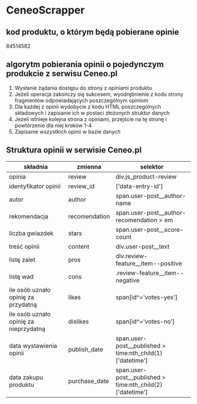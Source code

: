 # CeneoScrapper

## kod produktu, o którym będą pobierane opinie
84514582
## algorytm pobierania opinii o pojedynczym produkcie z serwisu Ceneo.pl
1.  Wysłanie żądania dostępu do strony z opiniami produktu
2.  Jeżeli operacja zakończy się sukcesem, wyodrębnienie z kodu strony fragmentów odpowiadających poszczególnym opiniom
3.  Dla każdej z opinii wydobycie z kodu HTML poszczególnych składowych i zapisanie ich w postaci złożonych struktur danych
4.  Jeżeli istnieje kolejna strona z opiniami, przejście na tę stronę i powtórzenie dla niej kroków 1-4
5.  Zapisanie wszystkich opinii w bazie danych

## Struktura opinii w serwisie Ceneo.pl
|składnia|zmienna|selektor|
|--------|-------|--------|
|opinia|review|div.js_product-review|
|identyfikator opinii|review_id|['data-entry-id']|
|autor|author|span.user-post__author-name|
|rekomendacja|recomendation|span.user-post__author-recomendation > em|
|liczba gwiazdek|stars|span.user-post__score-count|
|treść opinii|content|div.user-post__text|
|listę zalet|pros|div.review-feature__item--positive|
|listę wad|cons|.review-feature__item--negative|
|ile osób uznało opinię za przydatną|likes|span[id^='votes-yes']|
|ile osób uznało opinię za nieprzydatną|dislikes|span[id^='votes-no']|
|data wystawienia opinii|publish_date|span.user-post__published > time:nth_child(1)['datetime']|
|data zakupu produktu|purchase_date|span.user-post__published > time:nth_child(2)['datetime']|